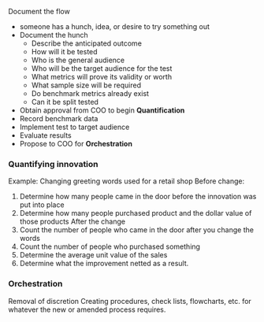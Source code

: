 Document the flow
- someone has a hunch, idea, or desire to try something out
- Document the hunch
	- Describe the anticipated outcome
	- How will it be tested
	- Who is the general audience
	- Who will be the target audience for the test
	- What metrics will prove its validity or worth
	- What sample size will be required
	- Do benchmark metrics already exist
	- Can it be split tested
- Obtain approval from COO to begin **Quantification**
- Record benchmark data
- Implement test to target audience
- Evaluate results
- Propose to COO for **Orchestration**
### Quantifying innovation
Example: Changing greeting words used for a retail shop
Before change:
1. Determine how many people came in the door before the innovation was put into place
2. Determine how many people purchased product and the dollar value of those products
After the change
3. Count the number of people who came in the door after you change the words
4. Count the number of people who purchased something
5. Determine the average unit value of the sales
6. Determine what the improvement netted as a result.
### Orchestration
Removal of discretion
Creating procedures, check lists, flowcharts, etc. for whatever the new or amended process requires. 